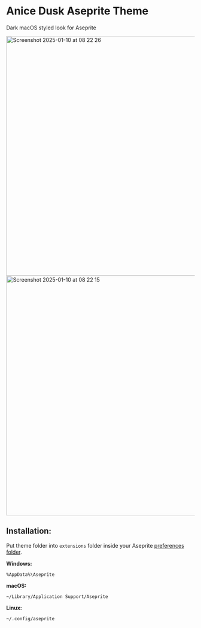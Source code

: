# Anice Dusk Aseprite Theme
Dark macOS styled look for Aseprite

<img width="640" alt="Screenshot 2025-01-10 at 08 22 26" src="https://github.com/user-attachments/assets/0b589785-da9e-4a10-b010-e8b6a6f0b1a6" />
<img width="640" alt="Screenshot 2025-01-10 at 08 22 15" src="https://github.com/user-attachments/assets/65422ace-3fdb-4077-9594-415d52635dde" />

## Installation:
Put theme folder into `extensions` folder inside your Aseprite [preferences folder](https://www.aseprite.org/docs/preferences-folder/).

**Windows:**
```
%AppData%\Aseprite
```

**macOS:**
```
~/Library/Application Support/Aseprite
```

**Linux:**
```
~/.config/aseprite
```

